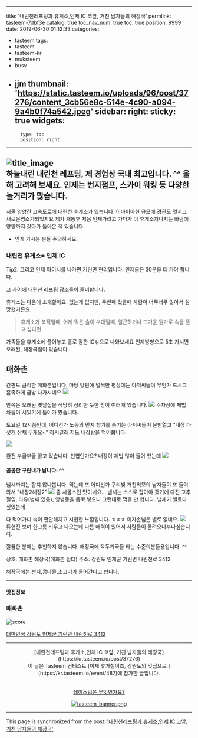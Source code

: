 
---
title: '내린천레프팅과 휴게소,인제 IC 코앞, 거친 남자들의 해장국'
permlink: tasteem-7dbf3e
catalog: true
toc_nav_num: true
toc: true
position: 9999
date: 2019-06-30 01:12:33
categories:
- tasteem
tags:
- tasteem
- tasteem-kr
- muksteem
- busy
- jjm
thumbnail: 'https://static.tasteem.io/uploads/96/post/37276/content_3cb56e8c-514e-4c90-a094-9a4b0f74a542.jpeg'
sidebar:
    right:
        sticky: true
widgets:
    -
        type: toc
        position: right
---


![title_image](https://static.tasteem.io/uploads/96/post/37276/content_3cb56e8c-514e-4c90-a094-9a4b0f74a542.jpeg)
<br/>
하늘내린 내린천 레프팅, 제 경험상 국내 최고입니다.
^^ 올해 고려해 보세요.
인제는 번지점프, 스카이 워킹 등 다양한 놀거리가 많습니다.
---


서울 양양간 고속도로에  내린천 휴게소가 있습니다.
어마어마한 규모에 경관도 멋지고 새로운명소가되었지요
제가 개통후 처음 인제가려고 가다가 이 휴게소지나치는 바람에 양양까지 갔다가 돌아온 적 있습니다.
* 인게 가시는 분들 주의하세요. 
### 내린천 휴게소= 인제 IC
Tip2. 그리고 인제 아이시를 나가면 기린면 현리입니다. 인제읍은 30분을 더 가야 합니다.

그 사이에 내린천 레프팅 장소들이 즐비합니다. 

휴게소는 다음에 소개할께요.  없는게 없지만, 두번째 갔을때 사람이 너무너무 많아서 실망했거든요. 

> 휴게소가 북적일때,
> 어제 먹은 술이 부대낄때,
> 얼큰하거나 뜨거운 뭔가로 속을 풀고 싶다면

가족들을 휴게소에 풀어놓고 홀로 잠깐 IC밖으로 나와보세요
인제방향으로 5초 가시면 오래된, 해장국집이 있습니다.


## 매화촌 

간판도 큼직한 매화촌입니다. 
마당 양편에 널찍한 평상에는 아저씨들이 무언가 드시고 흡족하게 금방 나가시네요
![](https://cdn.steemitimages.com/DQmYkdz7S14pfs9gL8jY1tne2GvykjchfmgTfCwArqcQpHM/image.png)

안쪽은 오래된 옛날집을 적당히 정리한 듯한 방이 여러개 있습니다.
![](https://cdn.steemitimages.com/DQmeZ75E4KixssB4HYB1bUCrvUR7GwyadxbGzBhZd5gTUKm/image.png)
주차장에 제법 차들이 서있기에 들어가 봤습니다. 

토요일 12시쯤인데, 어디선가 노동의 먼지 향기를 풍기는 아저씨들이 
문만열고 "내장 다섯개 산채 두개요~"  하시길래
저도 내장탕을 먹어봅니다.

![](https://cdn.steemitimages.com/DQmUfWdg3ns9R6pxMh3GjuR4U7aVB9k2R9VuaSL5fX9bdBY/image.png)

완전 부글부글 끓고 있습니다.
천엽인가요? 내장이 제법 많이 들어 있는데
![](https://cdn.steemitimages.com/DQmRxfkT4Jp7N5HpJ6GdDejCT2q97D9YMiVvbLExaTUVt4D/image.png)

#### 콤콤한 구린내가 납니다. ^^
냄새까지는 잡지 않나봅니다. 
먹는데 또 어디선가  구리빛 거친외모의 남자들이  또 들어와서 "내장2해장2"
![](https://cdn.steemitimages.com/DQmbeRbb4PHjPAoPQbtkhs6s7SmWdUGXaRvyC2FhCdQc7Xx/image.png)
좀 시골스런 맛이네요... 냄새는 스스로 잡아야 겠기에
다진 고추절임, 라유(병째 있음), 양념등을 듬뿍 넣으니 그런대로 먹을 만 합니다.
냄새가 별로다 싶었는데

다 먹어가니 속이 편안해지고 시원한 느낌입니다. ㅎㅎㅎ
여자손님은 별로 없네요. 
![](https://cdn.steemitimages.com/DQmVpJgyiW9A5BGVDqBzfBk8f2TWhaWgUTDNL9QhsLXc7GP/image.png)
류현진 보며 한그릇 비우고 나오는데 
나름 매력이 있어서 사람들이 몰려오나부다싶습니다. 

깔끔한 분께는 추천하지 않습니다. 해장국에 깍두기국물 타는 수준의분들용입니다. ^^

상호: 매화촌 해장국(매화촌 쉼터)
주소: 강원도 인제군 기린면 내린천로 3412

해장국에는 선지,콩나물,소고기가 들어간다고 합니다. 


---------------------
#### 맛집정보
### 매화촌
![score](https://static.tasteem.io/images/steem/1Crowns.png)

[대한민국 강원도 인제군 기린면 내린천로 3412](https://kr.tasteem.io/post/37276#map)

-----------------------------------------
<center>[내린천레프팅과 휴게소,인제 IC 코앞, 거친 남자들의 해장국](https://kr.tasteem.io/post/37276)
<br/>이 글은 Tasteem 컨테스트
 [이제 휴가철이죠,  강원도의 맛집으로 ](https://kr.tasteem.io/event/487)에 참가한 글입니다.

<br/>[테이스팀은 무엇인가요?](https://kr.tasteem.io/about)

[![tasteem_banner.png](https://static.tasteem.io/images/tasteem_banner_v3.png)](https://kr.tasteem.io)</center>

- - -

This page is synchronized from the post: ['내린천레프팅과 휴게소,인제 IC 코앞, 거친 남자들의 해장국'](https://steemit.com/@raah/tasteem-7dbf3e)
